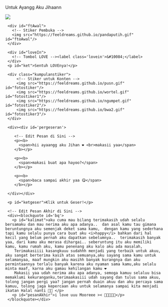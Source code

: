 Untuk Ayangg Aku Jihaann
<html lang="id">
<meta charset='UTF-8'/><meta content='width=device-width, initial-scale=1, user-scalable=1, minimum-scale=1, maximum-scale=5' name='viewport'/><meta content='IE=edge' http-equiv='X-UA-Compatible'/>

  <link rel="preconnect" href="https://fonts.googleapis.com">
  <link rel="preconnect" href="https://fonts.gstatic.com" crossorigin>
  <link href="https://fonts.googleapis.com/css2?family=Nunito+Sans:wght@400;700&display=swap" rel="stylesheet">
  <link href="https://fonts.googleapis.com/css2?family=Sono:wght@600&display=swap" rel="stylesheet">
  <link href="https://fonts.googleapis.com/css2?family=Nerko+One&display=swap" rel="stylesheet">

  <script src="https://cdn.jsdelivr.net/npm/sweetalert2@11.0.19/dist/sweetalert2.all.min.js"></script>
  <script src="https://unpkg.com/typeit@8.7.0/dist/index.umd.js"></script><link href="https://feeldreams.github.io/dibacayuk/style.css" rel="stylesheet" type="text/css" />
  <script src="https://kit.fontawesome.com/4f3ce16e3e.js" crossorigin="anonymous"></script>

<head>
<title>Makasih Ayang</title>
<link rel="icon" type="image/x-icon" href="https://malasid.github.io/favicon.png">
<meta name="description" content="HTML Bucin Malas.id">
<!-- 
  Made with love by Ryan!

  Thanks to all <3
-->
</head>
<body>

   <!-- Ganti Audio di sini -->
   <audio src="https://feeldreams.github.io/audio/nightchanges.mp3" id="linkmp3" class="sembunyi"></audio>

   <div id="bodyblur">
     <!-- Wallpaper / Background --><img src="https://feeldreams.github.io/pics/awan.jpg" id="wallpaper"/>
   </div>

   <div id='Content'>

     <div id="ftAwal">
       <!-- Stiker Pembuka -->
       <img src="https://feeldreams.github.io/pandaputih.gif" id="ftoAwal"/>
     </div>

     <div id="loveIn">
       <!-- Tombol LOVE --><label class='lovein'>&#10084;</label>
     </div>
     <p id="ket">Sentuh LOVEnya!</p>

     <div class="kumpulanstiker">
         <!-- Stiker untuk Konten -->
         <img src="https://feeldreams.github.io/pusn.gif" id="fotostiker"/>
         <img src="https://feeldreams.github.io/wortel.gif" id="fotostiker1"/>
         <img src="https://feeldreams.github.io/ngumpet.gif" id="fotostiker2"/>
         <img src="https://feeldreams.github.io/bwa2.gif" id="fotostiker3"/>
     </div>

     <div><div id='pergeseran'>

        <!-- Edit Pesan di Sini -->
        <p><b>
          <span>hii ayaangg aku Jihan ❤ <br>makasii yaa</span>
        </b></p>

        <p><b>
          <span>makasi buat apa hayoo?</span>
        </b></p>

        <p><b>
          <span>baca sampai akhir yaa 😋</span>
        </b></p>

     </div></div>

     <p id="ketgeser">Klik untuk Geser!</p>

     <!-- Edit Pesan Akhir di Sini -->
     <div><blockquote id='bq'>
       <p id="kalimat">aku cuma mau bilang terimakasih udah selalu bersamaku dan mau nerima aku apa adanya..  dan asal kamu tau gimana beruntungnya aku semenjak deket sama kamu,  dengan kamu yang sederhana tapi kamu selalu punya cara buat aku <i>happy</i> bahkan dari hal kecil yang belum pernah aku dapatkan sebelumnya..  terimakasih banyak yaa, dari kamu aku merasa dihargai.. seberuntung itu aku memiliki kamu, kamu rumah aku, kamu penenang aku kalo aku ada masalah,
        Terimakasiiii kasangkuuu sudahhh menjadi yang terbaik untuk akuu, aku sangat berterima kasih atas semuanya,aku sayang sama kamu untuk selamanyaa, maaf mungkin aku masihh banyak kurangnya dan aku permintaannya terlalu banyak karena aku nyaman sama kamu,aku selalu minta maaf, karna aku gamau kehilangan kamu ❤
        Makasii yaa udah nerima aku apa adanya, semoga kamuu selaluu bisa memaklumi kekuranganku,terimaakasiii udah sayang dan tulus sama akuu, tolong jangan pergi yaa? jangan pernah duain akuu dan aku percaya sama kamuu, tolong jaga kepercaan aku untuk selamanya sampai kita menjadi ikatan Halal nanti 🤗🥹 </p>
       <p id="pesanAkhir">i love uuu Mooreee >< 🤍🥰🥰😍😘</p>
     </blockquote></div>

   </div>

<script>
  const body = document.querySelector("body"); const iniwp = [];iden = 1; const swalst = Swal.mixin({timer: 2500, allowOutsideClick: false, showConfirmButton: false, timerProgressBar: true, imageHeight: 90,}); audio = new Audio('' + linkmp3.src); ftganti=0;fungsi=0;fungsiAwal=0;deffotostiker=fotostiker.src;function berjatuhan() {const heart = document.createElement("div"); heart.className = "fas fa-heart"; heart.style.left = (Math.random() * 90)+"vw"; heart.style.animationDuration = (Math.random()*3)+2+"s"; body.appendChild(heart);} setInterval(function name(params) {var heartArr = document.querySelectorAll(".fa-heart"); if (heartArr.length > 100) {heartArr[0].remove()}},100);Content.style = "opacity:1;margin-top:14vh"; const swals = Swal.mixin({allowOutsideClick: false, cancelButtonColor: '#FF0040', imageHeight: 80,}); 
</script>
<script src="https://malasid.github.io/html/makasiayang.js"></script>
<!-- Sampai Sini -->
</body>
</html>
